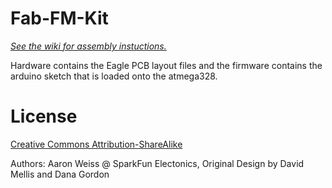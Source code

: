 Fab-FM-Kit
==========

[*See the wiki for assembly instuctions.*](https://github.com/sparkfun/fabFM-Kit/wiki)

Hardware contains the Eagle PCB layout files and the firmware contains the arduino sketch that is loaded onto the atmega328.

License
=====

[Creative Commons Attribution-ShareAlike](http://creativecommons.org/licenses/by-sa/3.0/)

Authors: Aaron Weiss @ SparkFun Electonics, Original Design by David Mellis and Dana Gordon
